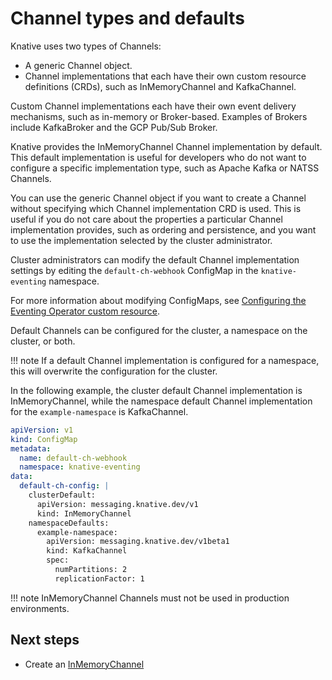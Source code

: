 # Channel types and defaults
Knative uses two types of Channels:


* A generic Channel object.
* Channel implementations that each have their own custom resource definitions (CRDs), such as
InMemoryChannel and KafkaChannel.

Custom Channel implementations each have their own event delivery mechanisms, such as in-memory
or Broker-based. Examples of Brokers include KafkaBroker and the GCP Pub/Sub Broker.

Knative provides the InMemoryChannel Channel implementation by default.
This default implementation is useful for developers who do not want to configure a specific
implementation type, such as Apache Kafka or NATSS Channels.

You can use the generic Channel object if you want to create a Channel without specifying which
Channel implementation CRD is used.
This is useful if you do not care about the properties a particular Channel implementation provides,
such as ordering and persistence, and you want to use the implementation selected by the cluster
administrator.


Cluster administrators can modify the default Channel implementation settings by editing the `default-ch-webhook` ConfigMap in the `knative-eventing` namespace.


For more information about modifying ConfigMaps, see
[Configuring the Eventing Operator custom resource](/admin/install/operator/configuring-eventing-cr/#setting-a-default-channel).

Default Channels can be configured for the cluster, a namespace on the cluster, or both.

!!! note
    If a default Channel implementation is configured for a namespace, this will overwrite the configuration for the cluster.

In the following example, the cluster default Channel implementation is InMemoryChannel, while the
namespace default Channel implementation for the `example-namespace` is KafkaChannel.

```yaml
apiVersion: v1
kind: ConfigMap
metadata:
  name: default-ch-webhook
  namespace: knative-eventing
data:
  default-ch-config: |
    clusterDefault:
      apiVersion: messaging.knative.dev/v1
      kind: InMemoryChannel
    namespaceDefaults:
      example-namespace:
        apiVersion: messaging.knative.dev/v1beta1
        kind: KafkaChannel
        spec:
          numPartitions: 2
          replicationFactor: 1
```


!!! note
    InMemoryChannel Channels must not be used in production environments.


## Next steps


- Create an [InMemoryChannel](../create-default-channel)
